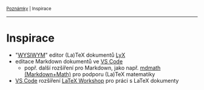 <sub>[Poznámky](../README.md)
| Inspirace
<sub>

---

# Inspirace

- "[WYSIWYM](https://en.wikipedia.org/wiki/WYSIWYM)" editor (La)TeX dokumentů
    [LyX](https://www.lyx.org/)
- editace Markdown dokumentů ve [VS Code]
    - popř. další rozšíření pro Markdown, jako např. [mdmath (Markdown+Math)](
        https://marketplace.visualstudio.com/items?itemName=goessner.mdmath) pro
        podporu (La)TeX matematiky
- [VS Code] rozšíření [LaTeX Workshop](
    https://marketplace.visualstudio.com/items?itemName=James-Yu.latex-workshop)
    pro práci s LaTeX dokumenty

[VS Code]: https://code.visualstudio.com
